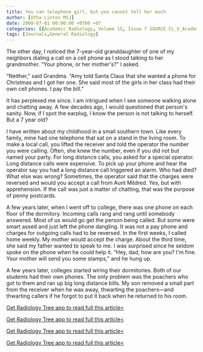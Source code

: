 ```yaml
---
title: You can telephone girl, but you cannot tell her much
author: [Otha Linton MSJ]
date: 2008-07-01 00:00:00 +0700 +07
categories: [{Academic Radiology, Volume 15, Issue 7 SOURCE CL_S_AcademicRadiologyVolume15Issue7 1}]
tags: [Journals,General Radiology]
---
```

The other day, I noticed the 7-year-old granddaughter of one of my neighbors dialing a call on a cell phone as I stood talking to her grandmother. “Your phone, or her mother's?” I asked.

“Neither,” said Grandma. “Amy told Santa Claus that she wanted a phone for Christmas and I got her one. She said most of the girls in her class had their own cell phones. I pay the bill.”

It has perplexed me since. I am intrigued when I see someone walking alone and chatting away. A few decades ago, I would questioned that person's sanity. Now, if I spot the earplug, I know the person is not talking to herself. But a 7 year old?

I have written about my childhood in a small southern town. Like every family, mine had one telephone that sat on a stand in the living room. To make a local call, you lifted the receiver and told the operator the number you were calling. Often, she knew the number, even if you did not but named your party. For long distance calls, you asked for a special operator. Long distance calls were expensive. To pick up your phone and hear the operator say you had a long distance call triggered an alarm. Who had died? What else was wrong? Sometimes, the operator said that the charges were reversed and would you accept a call from Aunt Mildred. Yes, but with apprehension. If the call was just a matter of chatting, that was the purpose of penny postcards.

A few years later, when I went off to college, there was one phone on each floor of the dormitory. Incoming calls rang and rang until somebody answered. Most of us would go get the person being called. But some were smart assed and just left the phone dangling. It was not a pay phone and charges for outgoing calls had to be reversed. In the first weeks, I called home weekly. My mother would accept the charge. About the third time, she said my father wanted to speak to me. I was surprised since he seldom spoke on the phone when he could help it. “Hey, dad, how are you? I'm fine. Your mother will send you some stamps,” and he hung up.

A few years later, colleges started wiring their dormitories. Both of our students had their own phones. The only problem was the poachers who got to them and ran up big long distance bills. My son removed a small part from the receiver when he was away, thwarting the poachers—and thwarting callers if he forgot to put it back when he returned to his room.

[Get Radiology Tree app to read full this article<](https://clinicalpub.com/app)

[Get Radiology Tree app to read full this article<](https://clinicalpub.com/app)

[Get Radiology Tree app to read full this article<](https://clinicalpub.com/app)

[Get Radiology Tree app to read full this article<](https://clinicalpub.com/app)